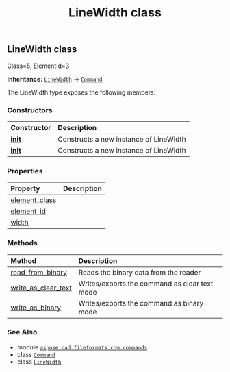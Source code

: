 ﻿---
title: LineWidth class
second_title: Aspose.CAD for Python via .NET API References
description: 
type: docs
weight: 1120
url: /python-net/aspose.cad.fileformats.cgm.commands/linewidth/
is_root: false
---

## LineWidth class

Class=5, ElementId=3



**Inheritance:** [`LineWidth`](/cad/python-net/aspose.cad.fileformats.cgm.commands/linewidth) → 
[`Command`](/cad/python-net/aspose.cad.fileformats.cgm.commands/command)



The LineWidth type exposes the following members:

### Constructors
| Constructor | Description |
| :- | :- |
| [__init__](/cad/python-net/aspose.cad.fileformats.cgm.commands/linewidth/__init__/#aspose.cad.fileformats.cgm.CgmFile) | Constructs a new instance of LineWidth |
| [__init__](/cad/python-net/aspose.cad.fileformats.cgm.commands/linewidth/__init__/#aspose.cad.fileformats.cgm.CgmFile-float) | Constructs a new instance of LineWidth |


### Properties
| Property | Description |
| :- | :- |
| [element_class](/cad/python-net/aspose.cad.fileformats.cgm.commands/linewidth/element_class) |  |
| [element_id](/cad/python-net/aspose.cad.fileformats.cgm.commands/linewidth/element_id) |  |
| [width](/cad/python-net/aspose.cad.fileformats.cgm.commands/linewidth/width) |  |


### Methods
| Method | Description |
| :- | :- |
| [read_from_binary](/cad/python-net/aspose.cad.fileformats.cgm.commands/linewidth/read_from_binary/#aspose.cad.fileformats.cgm.IBinaryReader) | Reads the binary data from the reader |
| [write_as_clear_text](/cad/python-net/aspose.cad.fileformats.cgm.commands/linewidth/write_as_clear_text/#aspose.cad.fileformats.cgm.IClearTextWriter) | Writes/exports the command as clear text mode |
| [write_as_binary](/cad/python-net/aspose.cad.fileformats.cgm.commands/linewidth/write_as_binary/#aspose.cad.fileformats.cgm.IBinaryWriter) | Writes/exports the command as binary mode |



### See Also
* module [`aspose.cad.fileformats.cgm.commands`](..)
* class [`Command`](/cad/python-net/aspose.cad.fileformats.cgm.commands/command)
* class [`LineWidth`](/cad/python-net/aspose.cad.fileformats.cgm.commands/linewidth)
